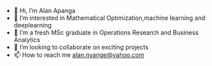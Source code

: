 - 👋 Hi, I’m Alan Apanga
- 👀 I’m interested in Mathematical Optimization,machine learning and deeplearning
- 🌱 I’m a fresh MSc graduate in Operations Research and Business Analytics
- 💞️ I’m looking to collaborate on exciting projects
- 📫 How to reach me alan.nyange@yahoo.com

<!---
Alan-Apanga/Alan-Apanga is a ✨ special ✨ repository because its `README.md` (this file) appears on your GitHub profile.
You can click the Preview link to take a look at your changes.
--->
